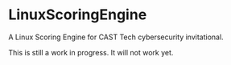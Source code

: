 # LinuxScoringEngine
A Linux Scoring Engine for CAST Tech cybersecurity invitational.

This is still a work in progress. It will not work yet.
